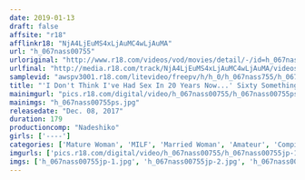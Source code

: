 ```yaml
---
date: 2019-01-13
draft: false
affsite: "r18"
afflinkr18: "NjA4LjEuMS4xLjAuMC4wLjAuMA"
url: "h_067nass00755"
urloriginal: "http://www.r18.com/videos/vod/movies/detail/-/id=h_067nass00755"
urlfinal: "http://media.r18.com/track/NjA4LjEuMS4xLjAuMC4wLjAuMA/videos/vod/movies/detail/-/id=h_067nass00755"
samplevid: "awspv3001.r18.com/litevideo/freepv/h/h_0/h_067nass755/h_067nass755_dmb_w.mp4"
title: "'I Don't Think I've Had Sex In 20 Years Now...' Sixty Something Cougars Who Have Forgotten What It Felt Like To Be A Woman Incredible Old Aged Lust"
mainimgurl: "pics.r18.com/digital/video/h_067nass00755/h_067nass00755ps.jpg"
mainimgs: "h_067nass00755ps.jpg"
releasedate: "Dec. 08, 2017"
duration: 179
productioncomp: "Nadeshiko"
girls: ['----']
categories: ['Mature Woman', 'MILF', 'Married Woman', 'Amateur', 'Compilation']
imgurls: ['pics.r18.com/digital/video/h_067nass00755/h_067nass00755jp-1.jpg', 'pics.r18.com/digital/video/h_067nass00755/h_067nass00755jp-2.jpg', 'pics.r18.com/digital/video/h_067nass00755/h_067nass00755jp-3.jpg', 'pics.r18.com/digital/video/h_067nass00755/h_067nass00755jp-4.jpg', 'pics.r18.com/digital/video/h_067nass00755/h_067nass00755jp-5.jpg', 'pics.r18.com/digital/video/h_067nass00755/h_067nass00755jp-6.jpg', 'pics.r18.com/digital/video/h_067nass00755/h_067nass00755jp-7.jpg', 'pics.r18.com/digital/video/h_067nass00755/h_067nass00755jp-8.jpg', 'pics.r18.com/digital/video/h_067nass00755/h_067nass00755jp-9.jpg', 'pics.r18.com/digital/video/h_067nass00755/h_067nass00755jp-10.jpg', 'pics.r18.com/digital/video/h_067nass00755/h_067nass00755jp-11.jpg', 'pics.r18.com/digital/video/h_067nass00755/h_067nass00755jp-12.jpg', 'pics.r18.com/digital/video/h_067nass00755/h_067nass00755jp-13.jpg', 'pics.r18.com/digital/video/h_067nass00755/h_067nass00755jp-14.jpg', 'pics.r18.com/digital/video/h_067nass00755/h_067nass00755jp-15.jpg', 'pics.r18.com/digital/video/h_067nass00755/h_067nass00755jp-16.jpg', 'pics.r18.com/digital/video/h_067nass00755/h_067nass00755jp-17.jpg', 'pics.r18.com/digital/video/h_067nass00755/h_067nass00755jp-18.jpg', 'pics.r18.com/digital/video/h_067nass00755/h_067nass00755jp-19.jpg', 'pics.r18.com/digital/video/h_067nass00755/h_067nass00755jp-20.jpg']
imgs: ['h_067nass00755jp-1.jpg', 'h_067nass00755jp-2.jpg', 'h_067nass00755jp-3.jpg', 'h_067nass00755jp-4.jpg', 'h_067nass00755jp-5.jpg', 'h_067nass00755jp-6.jpg', 'h_067nass00755jp-7.jpg', 'h_067nass00755jp-8.jpg', 'h_067nass00755jp-9.jpg', 'h_067nass00755jp-10.jpg', 'h_067nass00755jp-11.jpg', 'h_067nass00755jp-12.jpg', 'h_067nass00755jp-13.jpg', 'h_067nass00755jp-14.jpg', 'h_067nass00755jp-15.jpg', 'h_067nass00755jp-16.jpg', 'h_067nass00755jp-17.jpg', 'h_067nass00755jp-18.jpg', 'h_067nass00755jp-19.jpg', 'h_067nass00755jp-20.jpg']
---
```

